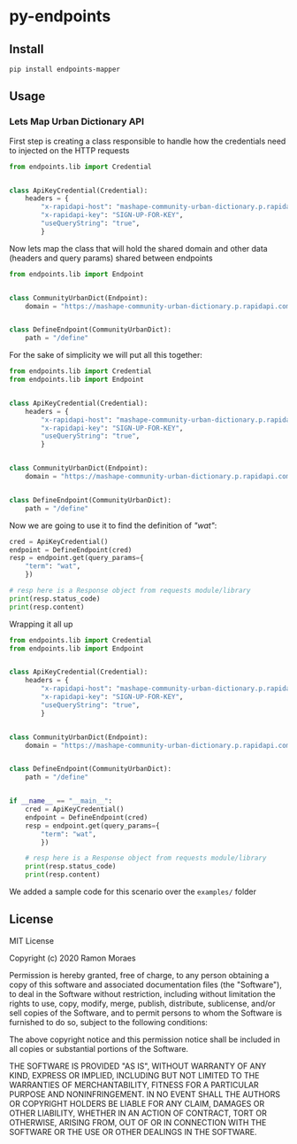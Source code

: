 # py-endpoints

## Install

`pip install endpoints-mapper`

## Usage

### Lets Map Urban Dictionary API

First step is creating a class responsible to handle how the credentials need
to injected on the HTTP requests

```python
from endpoints.lib import Credential


class ApiKeyCredential(Credential):
    headers = {
        "x-rapidapi-host": "mashape-community-urban-dictionary.p.rapidapi.com",
        "x-rapidapi-key": "SIGN-UP-FOR-KEY",
        "useQueryString": "true",
        }
```

Now lets map the class that will hold the shared domain and other data
(headers and query params) shared between endpoints

```python
from endpoints.lib import Endpoint


class CommunityUrbanDict(Endpoint):
    domain = "https://mashape-community-urban-dictionary.p.rapidapi.com"


class DefineEndpoint(CommunityUrbanDict):
    path = "/define"
```

For the sake of simplicity we will put all this together:


```python
from endpoints.lib import Credential
from endpoints.lib import Endpoint


class ApiKeyCredential(Credential):
    headers = {
        "x-rapidapi-host": "mashape-community-urban-dictionary.p.rapidapi.com",
        "x-rapidapi-key": "SIGN-UP-FOR-KEY",
        "useQueryString": "true",
        }


class CommunityUrbanDict(Endpoint):
    domain = "https://mashape-community-urban-dictionary.p.rapidapi.com"


class DefineEndpoint(CommunityUrbanDict):
    path = "/define"
```

Now we are going to use it to find the definition of _"wat"_:

```python
cred = ApiKeyCredential()
endpoint = DefineEndpoint(cred)
resp = endpoint.get(query_params={
    "term": "wat",
    })

# resp here is a Response object from requests module/library
print(resp.status_code)
print(resp.content)
```

Wrapping it all up

```python
from endpoints.lib import Credential
from endpoints.lib import Endpoint


class ApiKeyCredential(Credential):
    headers = {
        "x-rapidapi-host": "mashape-community-urban-dictionary.p.rapidapi.com",
        "x-rapidapi-key": "SIGN-UP-FOR-KEY",
        "useQueryString": "true",
        }


class CommunityUrbanDict(Endpoint):
    domain = "https://mashape-community-urban-dictionary.p.rapidapi.com"


class DefineEndpoint(CommunityUrbanDict):
    path = "/define"


if __name__ == "__main__":
    cred = ApiKeyCredential()
    endpoint = DefineEndpoint(cred)
    resp = endpoint.get(query_params={
        "term": "wat",
        })

    # resp here is a Response object from requests module/library
    print(resp.status_code)
    print(resp.content)
```

We added a sample code for this scenario over the `examples/` folder


## License

MIT License

Copyright (c) 2020 Ramon Moraes

Permission is hereby granted, free of charge, to any person obtaining a copy
of this software and associated documentation files (the "Software"), to deal
in the Software without restriction, including without limitation the rights
to use, copy, modify, merge, publish, distribute, sublicense, and/or sell
copies of the Software, and to permit persons to whom the Software is
furnished to do so, subject to the following conditions:

The above copyright notice and this permission notice shall be included in all
copies or substantial portions of the Software.

THE SOFTWARE IS PROVIDED "AS IS", WITHOUT WARRANTY OF ANY KIND, EXPRESS OR
IMPLIED, INCLUDING BUT NOT LIMITED TO THE WARRANTIES OF MERCHANTABILITY,
FITNESS FOR A PARTICULAR PURPOSE AND NONINFRINGEMENT. IN NO EVENT SHALL THE
AUTHORS OR COPYRIGHT HOLDERS BE LIABLE FOR ANY CLAIM, DAMAGES OR OTHER
LIABILITY, WHETHER IN AN ACTION OF CONTRACT, TORT OR OTHERWISE, ARISING FROM,
OUT OF OR IN CONNECTION WITH THE SOFTWARE OR THE USE OR OTHER DEALINGS IN THE
SOFTWARE.
